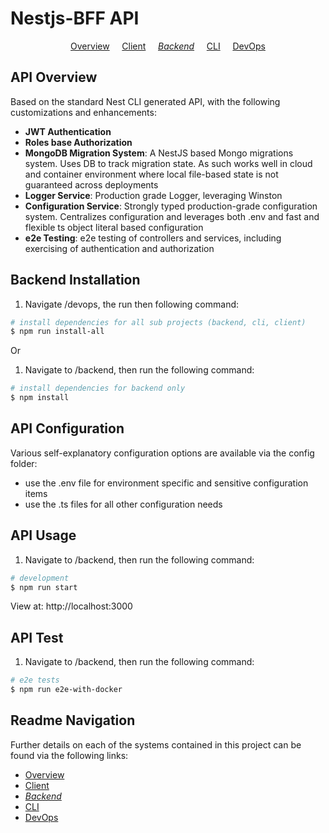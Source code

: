 # Nestjs-BFF API

<p align="center">
  <a href="../../README.md">Overview</a>
  &nbsp;&nbsp;&nbsp;
	<a href="../client/README.md">Client</a>
  &nbsp;&nbsp;&nbsp;
	<i><a href="README.md">Backend</a></i>
  &nbsp;&nbsp;&nbsp;
	<a href="../cli/README.md">CLI</a>
  &nbsp;&nbsp;&nbsp;
	<a href="../devops/README.md">DevOps</a>
</p>

## API Overview

Based on the standard Nest CLI generated API, with the following customizations and enhancements:

- **JWT Authentication**
- **Roles base Authorization**
- **MongoDB Migration System**: A NestJS based Mongo migrations system. Uses DB to track migration state. As such works well in cloud and container environment where local file-based state is not guaranteed across deployments
- **Logger Service**: Production grade Logger, leveraging Winston
- **Configuration Service**: Strongly typed production-grade configuration system. Centralizes configuration and leverages both .env and fast and flexible ts object literal based configuration
- **e2e Testing**: e2e testing of controllers and services, including exercising of authentication and authorization

## Backend Installation

1.  Navigate /devops, the run then following command:

```bash
# install dependencies for all sub projects (backend, cli, client)
$ npm run install-all
```

Or

1.  Navigate to /backend, then run the following command:

```bash
# install dependencies for backend only
$ npm install
```

## API Configuration

Various self-explanatory configuration options are available via the config folder:

- use the .env file for environment specific and sensitive configuration items
- use the .ts files for all other configuration needs

## API Usage

1.  Navigate to /backend, then run the following command:

```bash
# development
$ npm run start
```

View at: http://localhost:3000

## API Test

1.  Navigate to /backend, then run the following command:

```bash
# e2e tests
$ npm run e2e-with-docker
```

<!---
    Not avaialable yet:
    # unit tests
    $ npm run test

    # test coverage
    $ npm run test:cov
--->

## Readme Navigation

Further details on each of the systems contained in this project can be found via the following links:

- [Overview](../README.md)
- [Client](../client/README.md)
- _[Backend](README.md)_
- [CLI](../cli/README.md)
- [DevOps](../devops/README.md)
